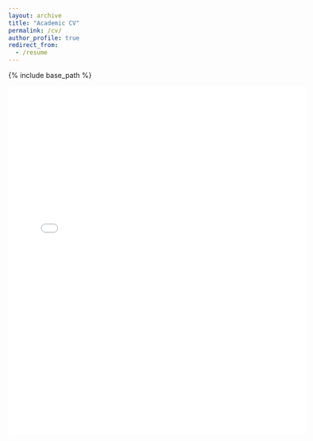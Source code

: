 ```yaml
---
layout: archive
title: "Academic CV"
permalink: /cv/
author_profile: true
redirect_from:
  - /resume
---
```


{% include base_path %}


<embed src="{{ site.baseurl }}/files/Academic_CV_david_strieder.pdf" width="600" height="700" type='application/pdf'> 
